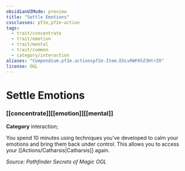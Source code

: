 ```yaml
---
obsidianUIMode: preview
title: "Settle Emotions"
cssclasses: pf2e,pf2e-action
tags:
  - trait/concentrate
  - trait/emotion
  - trait/mental
  - trait/common
  - category/interaction
aliases: "Compendium.pf2e.actionspf2e.Item.EhLvRWFKhZ3HtrZO"
license: OGL
---
```

# Settle Emotions

### [[concentrate]][[emotion]][[mental]]

**Category** interaction; 




You spend 10 minutes using techniques you've developed to calm your emotions and bring them back under control. This allows you to access your [[Actions/Catharsis|Catharsis]] again.

*Source: Pathfinder Secrets of Magic*
*OGL*
